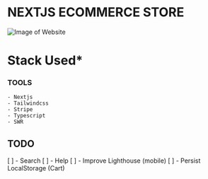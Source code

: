 # NEXTJS ECOMMERCE STORE

![Image of Website](https://i.ibb.co/C7DzZs3/sukii.png)

# Stack Used\*

### TOOLS

    - Nextjs
    - Tailwindcss
    - Stripe
    - Typescript
    - SWR

## TODO

[ ] - Search
[ ] - Help
[ ] - Improve Lighthouse (mobile)
[ ] - Persist LocalStorage (Cart)
